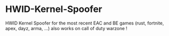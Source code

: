 # HWID-Kernel-Spoofer
HWID Kernel Spoofer for the most recent EAC and BE games (rust, fortnite, apex, dayz, arma, ...) also works on call of duty warzone !
